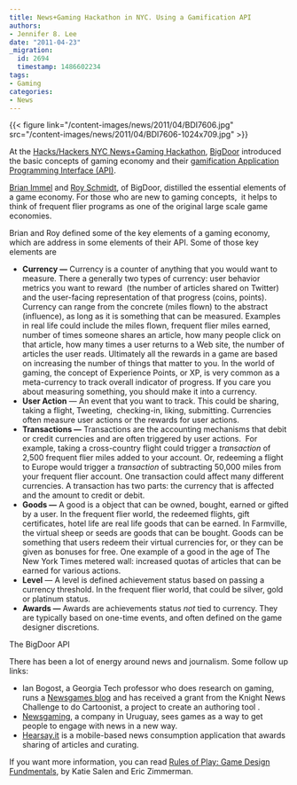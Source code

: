 ```yaml
---
title: News+Gaming Hackathon in NYC. Using a Gamification API
authors:
- Jennifer 8. Lee
date: "2011-04-23"
_migration:
  id: 2694
  timestamp: 1486602234
tags:
- Gaming
categories:
- News
---
```


{{< figure link="/content-images/news/2011/04/BDI7606.jpg" src="/content-images/news/2011/04/BDI7606-1024x709.jpg" >}}

At the [Hacks/Hackers NYC News+Gaming Hackathon][1], [BigDoor][2] introduced the basic concepts of gaming economy and their [gamification Application Programming Interface (API)][3].

[Brian Immel][4] and [Roy Schmidt][5], of BigDoor, distilled the essential elements of a game economy. For those who are new to gaming concepts,  it helps to think of frequent flier programs as one of the original large scale game economies.

Brian and Roy defined some of the key elements of a gaming economy, which are address in some elements of their API. Some of those key elements are

  * **Currency —** Currency is a counter of anything that you would want to measure. There a generally two types of currency: user behavior metrics you want to reward  (the number of articles shared on Twitter) and the user-facing representation of that progress (coins, points). Currency can range from the concrete (miles flown) to the abstract (influence), as long as it is something that can be measured. Examples in real life could include the miles flown, frequent flier miles earned, number of times someone shares an article, how many people click on that article, how many times a user returns to a Web site, the number of articles the user reads. Ultimately all the rewards in a game are based on increasing the number of things that matter to you. In the world of gaming, the concept of Experience Points, or XP, is very common as a meta-currency to track overall indicator of progress. If you care you about measuring something, you should make it into a currency.
  * **User Action** — An event that you want to track. This could be sharing, taking a flight, Tweeting,  checking-in, liking, submitting. Currencies often measure user actions or the rewards for user actions.
  * **Transactions —** Transactions are the accounting mechanisms that debit or credit currencies and are often triggered by user actions.  For example, taking a cross-country flight could trigger a _transaction_ of 2,500 frequent flier miles added to your account. Or, redeeming a flight to Europe would trigger a _transaction_ of subtracting 50,000 miles from your frequent flier account. One transaction could affect many different currencies. A transaction has two parts: the currency that is affected and the amount to credit or debit.
  * **Goods —** A good is a object that can be owned, bought, earned or gifted by a user. In the frequent flier world, the redeemed flights, gift certificates, hotel life are real life goods that can be earned. In Farmville, the virtual sheep or seeds are goods that can be bought. Goods can be something that users redeem their virtual currencies for, or they can be given as bonuses for free. One example of a good in the age of The New York Times metered wall: increased quotas of articles that can be earned for various actions.
  * **Level** — A level is defined achievement status based on passing a currency threshold. In the frequent flier world, that could be silver, gold or platinum status.
  * **Awards —** Awards are achievements status _not_ tied to currency. They are typically based on one-time events, and often defined on the game designer discretions.

The BigDoor API

There has been a lot of energy around news and journalism. Some follow up links:

  * Ian Bogost, a Georgia Tech professor who does research on gaming, runs a [Newsgames blog][6] and has received a grant from the Knight News Challenge to do Cartoonist, a project to create an authoring tool .
  * [Newsgaming][7], a company in Uruguay, sees games as a way to get people to engage with news in a new way.
  * [Hearsay.it][8] is a mobile-based news consumption application that awards sharing of articles and curating.

If you want more information, you can read [Rules of P][9][lay: Game Design Fundmentals][9], by Katie Salen and Eric Zimmerman.

 [1]: http://meetupnyc.hackshackers.com/events/16827758/?eventId=16827758&action=detail
 [2]: http://bigdoor.com
 [3]: http://www.bigdoor.com/solutions/functionality-and-technology/
 [4]: http://brianimmel.com
 [5]: http://samuroi.com
 [6]: http://newsgames.gatech.edu/blog/
 [7]: http://www.newsgaming.com/
 [8]: http://hearsay.it
 [9]: http://www.amazon.com/Rules-Play-Game-Design-Fundamentals/dp/0262240459
